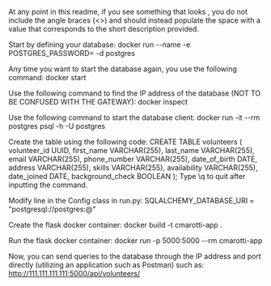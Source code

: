 At any point in this readme, if you see something that looks <like this>, you do not include the angle braces (<>) and should instead populate the space with a value that corresponds to the short description provided.

Start by defining your database:
	docker run --name <server name> -e POSTGRES_PASSWORD=<your password> -d postgres

Any time you want to start the database again, you use the following command: 
	docker start <server name>

Use the following command to find the IP address of the database (NOT TO BE CONFUSED WITH THE GATEWAY):
	docker inspect <server name>

Use the following command to start the database client:
	docker run -it --rm postgres psql -h <IP address of database> -U postgres

Create the table using the following code:
	CREATE TABLE volunteers (
				volunteer_id UUID,
				first_name VARCHAR(255),
				last_name VARCHAR(255),
				email VARCHAR(255),
				phone_number VARCHAR(255),
				date_of_birth DATE,
				address VARCHAR(255),
				skills VARCHAR(255),
				availability VARCHAR(255),
				date_joined DATE,
				background_check BOOLEAN
				);
Type \q to quit after inputting the command.

Modify line in the Config class in run.py:
	SQLALCHEMY_DATABASE_URI = "postgresql://postgres:<your password>@<IP address of database>"

Create the flask docker container:
	docker build -t cmarotti-app .

Run the flask docker container:
	docker run -p 5000:5000 --rm cmarotti-app

Now, you can send queries to the database through the IP address and port directly (utilizing an application such as Postman) such as:
	http://111.111.111.111:5000/api/volunteers/